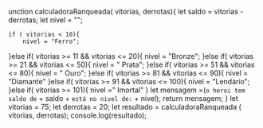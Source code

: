 unction calculadoraRanqueada( vitorias, derrotas){
    let saldo = vitorias - derrotas;
    let nivel = "";

    if ( vitorias < 10){
        nivel = "Ferro";
   }else if( vitorias >= 11 && vitorias <= 20){
        nivel = "Bronze";
   }else if( vitorias >= 21 && vitorias <= 50){
        nivel = " Prata";
   }else if( vitorias >= 51 && vitorias <= 80){
        nivel = " Ouro";
   }else if( vitorias >= 81 && vitorias <= 90){
        nivel = "Diamante"
   }else if( vitorias >= 91 && vitorias <= 100){
        nivel = "Lendário";
   }else if( vitorias >= 101){
        nivel =" Imortal"
   }
   let mensagem =(` o heroi tem saldo de ` + saldo + ` está no nivel de: ` + nivel);
   return mensagem;
}
let vitorias = 75;
let derrotas = 20;
let resultado = 
calculadoraRanqueada ( vitorias, derrotas);
console.log(resultado);
